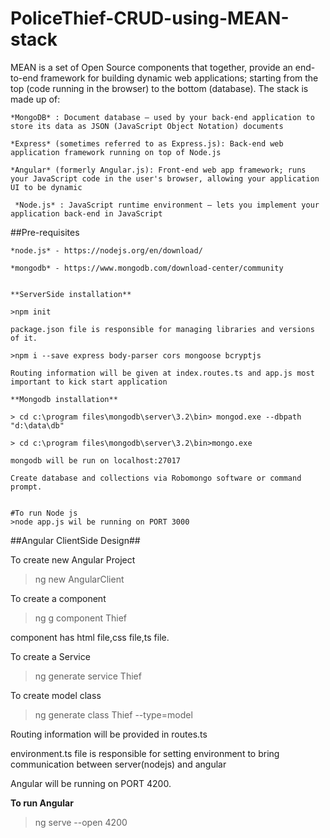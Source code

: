 # PoliceThief-CRUD-using-MEAN-stack

MEAN is a set of Open Source components that together, provide an end-to-end framework for building dynamic web applications; starting from the top (code running in the browser) to the bottom (database). The stack is made up of:

    *MongoDB* : Document database – used by your back-end application to store its data as JSON (JavaScript Object Notation) documents
    
    *Express* (sometimes referred to as Express.js): Back-end web application framework running on top of Node.js
    
    *Angular* (formerly Angular.js): Front-end web app framework; runs your JavaScript code in the user's browser, allowing your application UI to be dynamic
    
     *Node.js* : JavaScript runtime environment – lets you implement your application back-end in JavaScript
     
    
   ##Pre-requisites
   
    *node.js* - https://nodejs.org/en/download/
   
    *mongodb* - https://www.mongodb.com/download-center/community
    
    
    **ServerSide installation**
    
    >npm init
    
    package.json file is responsible for managing libraries and versions of it.
    
    >npm i --save express body-parser cors mongoose bcryptjs
    
    Routing information will be given at index.routes.ts and app.js most important to kick start application
    
    **Mongodb installation**
    
    > cd c:\program files\mongodb\server\3.2\bin> mongod.exe --dbpath "d:\data\db"
    
    > cd c:\program files\mongodb\server\3.2\bin>mongo.exe
    
    mongodb will be run on localhost:27017
    
    Create database and collections via Robomongo software or command prompt.
    
    
    #To run Node js
    >node app.js wil be running on PORT 3000
    
##Angular ClientSide Design##

  To create new Angular Project
  >ng new AngularClient
  
  To create a component
  
  > ng g component Thief
  
  component has html file,css file,ts file.
  
  To create a Service
  >ng generate service Thief
 
 To create model class
 > ng generate class Thief --type=model
 
 Routing information will be provided in routes.ts
 
 environment.ts file is responsible for setting environment to bring communication between server(nodejs) and angular
 
Angular will be running on PORT 4200.

**To run Angular**
>ng serve --open 4200


 
 
  
    
    

